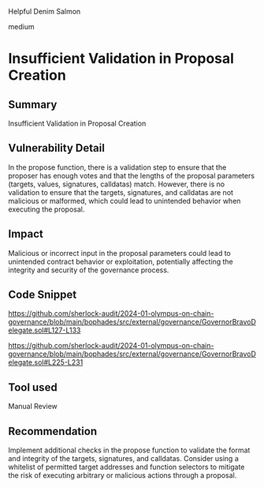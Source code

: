 Helpful Denim Salmon

medium

# Insufficient Validation in Proposal Creation

## Summary
Insufficient Validation in Proposal Creation
## Vulnerability Detail
In the propose function, there is a validation step to ensure that the proposer has enough votes and that the lengths of the proposal parameters (targets, values, signatures, calldatas) match. However, there is no validation to ensure that the targets, signatures, and calldatas are not malicious or malformed, which could lead to unintended behavior when executing the proposal.
## Impact
Malicious or incorrect input in the proposal parameters could lead to unintended contract behavior or exploitation, potentially affecting the integrity and security of the governance process.
## Code Snippet
https://github.com/sherlock-audit/2024-01-olympus-on-chain-governance/blob/main/bophades/src/external/governance/GovernorBravoDelegate.sol#L127-L133

https://github.com/sherlock-audit/2024-01-olympus-on-chain-governance/blob/main/bophades/src/external/governance/GovernorBravoDelegate.sol#L225-L231
## Tool used

Manual Review

## Recommendation
Implement additional checks in the propose function to validate the format and integrity of the targets, signatures, and calldatas. Consider using a whitelist of permitted target addresses and function selectors to mitigate the risk of executing arbitrary or malicious actions through a proposal.

